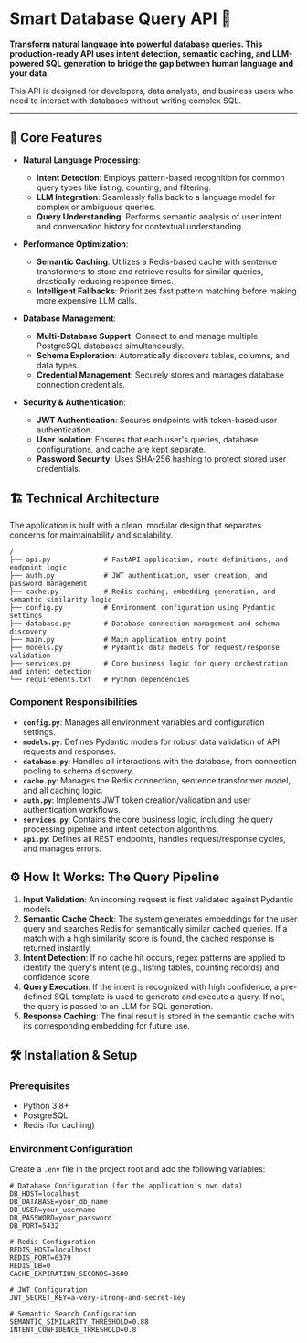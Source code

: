 

# Smart Database Query API 🤖

**Transform natural language into powerful database queries. This production-ready API uses intent detection, semantic caching, and LLM-powered SQL generation to bridge the gap between human language and your data.**

This API is designed for developers, data analysts, and business users who need to interact with databases without writing complex SQL.

-----

## 🌟 Core Features

  * **Natural Language Processing**:

      * **Intent Detection**: Employs pattern-based recognition for common query types like listing, counting, and filtering.
      * **LLM Integration**: Seamlessly falls back to a language model for complex or ambiguous queries.
      * **Query Understanding**: Performs semantic analysis of user intent and conversation history for contextual understanding.

  * **Performance Optimization**:

      * **Semantic Caching**: Utilizes a Redis-based cache with sentence transformers to store and retrieve results for similar queries, drastically reducing response times.
      * **Intelligent Fallbacks**: Prioritizes fast pattern matching before making more expensive LLM calls.

  * **Database Management**:

      * **Multi-Database Support**: Connect to and manage multiple PostgreSQL databases simultaneously.
      * **Schema Exploration**: Automatically discovers tables, columns, and data types.
      * **Credential Management**: Securely stores and manages database connection credentials.

  * **Security & Authentication**:

      * **JWT Authentication**: Secures endpoints with token-based user authentication.
      * **User Isolation**: Ensures that each user's queries, database configurations, and cache are kept separate.
      * **Password Security**: Uses SHA-256 hashing to protect stored user credentials.

## 🏗️ Technical Architecture

The application is built with a clean, modular design that separates concerns for maintainability and scalability.

```
/
├── api.py             # FastAPI application, route definitions, and endpoint logic
├── auth.py            # JWT authentication, user creation, and password management
├── cache.py           # Redis caching, embedding generation, and semantic similarity logic
├── config.py          # Environment configuration using Pydantic settings
├── database.py        # Database connection management and schema discovery
├── main.py            # Main application entry point
├── models.py          # Pydantic data models for request/response validation
├── services.py        # Core business logic for query orchestration and intent detection
└── requirements.txt   # Python dependencies
```

### Component Responsibilities

  * **`config.py`**: Manages all environment variables and configuration settings.
  * **`models.py`**: Defines Pydantic models for robust data validation of API requests and responses.
  * **`database.py`**: Handles all interactions with the database, from connection pooling to schema discovery.
  * **`cache.py`**: Manages the Redis connection, sentence transformer model, and all caching logic.
  * **`auth.py`**: Implements JWT token creation/validation and user authentication workflows.
  * **`services.py`**: Contains the core business logic, including the query processing pipeline and intent detection algorithms.
  * **`api.py`**: Defines all REST endpoints, handles request/response cycles, and manages errors.

## ⚙️ How It Works: The Query Pipeline

1.  **Input Validation**: An incoming request is first validated against Pydantic models.
2.  **Semantic Cache Check**: The system generates embeddings for the user query and searches Redis for semantically similar cached queries. If a match with a high similarity score is found, the cached response is returned instantly.
3.  **Intent Detection**: If no cache hit occurs, regex patterns are applied to identify the query's intent (e.g., listing tables, counting records) and confidence score.
4.  **Query Execution**: If the intent is recognized with high confidence, a pre-defined SQL template is used to generate and execute a query. If not, the query is passed to an LLM for SQL generation.
5.  **Response Caching**: The final result is stored in the semantic cache with its corresponding embedding for future use.

## 🛠️ Installation & Setup

### Prerequisites

  * Python 3.8+
  * PostgreSQL
  * Redis (for caching)

### Environment Configuration

Create a `.env` file in the project root and add the following variables:

```env
# Database Configuration (for the application's own data)
DB_HOST=localhost
DB_DATABASE=your_db_name
DB_USER=your_username
DB_PASSWORD=your_password
DB_PORT=5432

# Redis Configuration
REDIS_HOST=localhost
REDIS_PORT=6379
REDIS_DB=0
CACHE_EXPIRATION_SECONDS=3600

# JWT Configuration
JWT_SECRET_KEY=a-very-strong-and-secret-key

# Semantic Search Configuration
SEMANTIC_SIMILARITY_THRESHOLD=0.88
INTENT_CONFIDENCE_THRESHOLD=0.8
```

